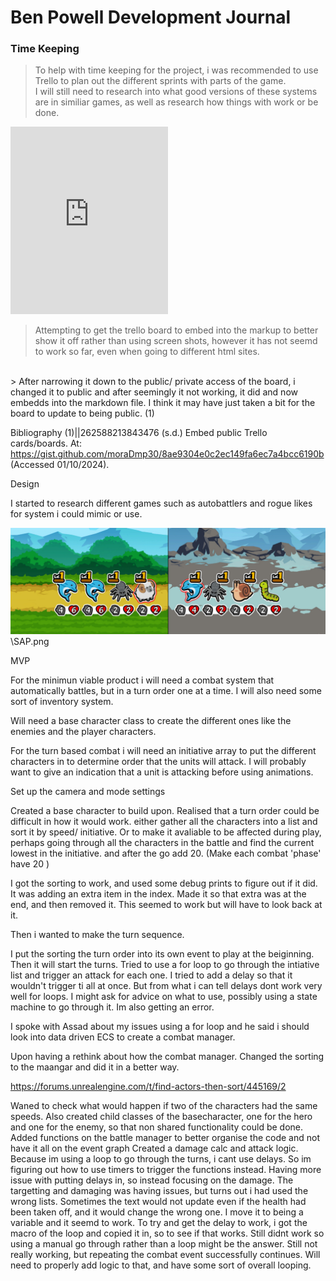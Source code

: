 # Ben Powell Development Journal


### Time Keeping

>To help with time keeping for the project, i was recommended to use Trello to plan out the different sprints with parts of the game.
<br> I will still need to research into what good versions of these systems are in similiar games, as well as research how things with work or be done.




<iframe src = "https://trello.com/b/ckvr7f3T.html" frameBorder="0" width="50%" height="300"> </iframe>


> Attempting to get the trello board to embed into the markup to better show it off rather than using screen shots, however it has not seemd to work so far, even when going to different html sites. 
<br>
> After narrowing it down to the public/ private access of the board, i changed it to public and after seemingly it not working, it did and now embedds into the markdown file. I think it may have just taken a bit for the board to update to being public. (1)










Bibliography
(1)||262588213843476 (s.d.) Embed public Trello cards/boards. At: https://gist.github.com/moraDmp30/8ae9304e0c2ec149fa6ec7a4bcc6190b (Accessed  01/10/2024).






Design

I started to research different games such as autobattlers and rogue likes for system i could mimic or use.


![Super Auto Pets](SAP.png)
\SAP.png










MVP

For the minimun viable product i will need a combat system that automatically battles, but in a turn order one at a time. 
I will also need some sort of inventory system. 

Will need a base character class to create the different ones like the enemies and the player characters.

For the turn based combat i will need an initiative array to put the different characters in to determine order that the units will attack.
I will probably want to give an indication that a unit is attacking before using animations.




Set up the camera and mode settings

Created a base character to build upon.
Realised that a turn order could be difficult in how it would work.
either gather all the characters into a list and sort it by speed/ initiative. 
Or to make it avaliable to be affected during play, perhaps going through all the characters in the battle and find the current lowest in the initiative. and after the go add 20. (Make each combat 'phase' have 20 )

I got the sorting to work, and used some debug prints to figure out if it did.
It was adding an extra item in the index. Made it so that extra was at the end, and then removed it. This seemed to work but will have to look back at it.


Then i wanted to make the turn sequence. 

I put the sorting the turn order into its own event to play at the beiginning.
Then it will start the turns. 
Tried to use a for loop to go through the intiative list and trigger an attack for each one.
I tried to add a delay so that it wouldn't trigger ti all at once. But from what i can tell delays dont work very well for loops.
I might ask for advice on what to use, possibly using a state machine to go through it.
Im also getting an error.

I spoke with Assad about my issues using a for loop and he said i should look into data driven ECS to create a combat manager.

Upon having a rethink about how the combat manager.
Changed the sorting to the maangar and did it in a better way.

https://forums.unrealengine.com/t/find-actors-then-sort/445169/2

Waned to check what would happen if two of the characters had the same speeds.
Also created child classes of the basecharacter, one for the hero and one for the enemy, so that non shared functionality could be done.
Added functions on the battle manager to better organise the code and not have it all on the event graph
Created a damage calc and attack logic.
Because im using a loop to go through the turns, i cant use delays. So im figuring out how to use timers to trigger the functions instead.
Having more issue with putting delays in, so instead focusing on the damage.
The targetting and damaging was having issues, but turns out i had used the wrong lists.
Sometimes the text would not update even if the health had been taken off, and it would change the wrong one.
I move it to being a variable and it seemd to work.
To try and get the delay to work, i got the macro of the loop and copied it in, so to see if that works.
Still didnt work so using a manual go through rather than a loop might be the answer.
Still not really working, but repeating the combat event successfully continues. Will need to properly add logic to that, and have some sort of overall looping. 
